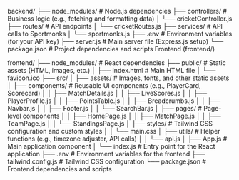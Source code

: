 
backend/
├── node_modules/         # Node.js dependencies
├── controllers/          # Business logic (e.g., fetching and formatting data)
│   └── cricketController.js
├── routes/               # API endpoints
│   └── cricketRoutes.js
├── services/             # API calls to Sportmonks
│   └── sportmonks.js
├── .env                  # Environment variables (for your API key)
├── server.js             # Main server file (Express.js setup)
└── package.json          # Project dependencies and scripts
Frontend (frontend/)

frontend/
├── node_modules/         # React dependencies
├── public/               # Static assets (HTML, images, etc.)
│   ├── index.html        # Main HTML file
│   └── favicon.ico
├── src/
│   ├── assets/           # Images, fonts, and other static assets
│   ├── components/       # Reusable UI components (e.g., PlayerCard, Scorecard)
│   │   ├── MatchDetails.js
│   │   ├── LiveScores.js
│   │   ├── PlayerProfile.js
│   │   ├── PointsTable.js
│   │   ├── Breadcrumbs.js
│   │   ├── Navbar.js
│   │   ├── Footer.js
│   │   └── SearchBar.js
│   ├── pages/            # Page-level components
│   │   ├── HomePage.js
│   │   ├── MatchPage.js
│   │   ├── TeamPage.js
│   │   └── StandingsPage.js
│   ├── styles/           # Tailwind CSS configuration and custom styles
│   │   └── main.css
│   ├── utils/            # Helper functions (e.g., timezone adjuster, API calls)
│   │   └── api.js
│   ├── App.js            # Main application component
│   └── index.js          # Entry point for the React application
├── .env                  # Environment variables for the frontend
├── tailwind.config.js    # Tailwind CSS configuration
└── package.json          # Frontend dependencies and scripts